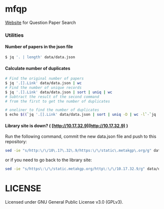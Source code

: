 # mfqp
[Website](http://metakgp.github.io/mfqp/) for Question Paper Search

### Utilities

#### Number of papers in the json file

```sh
$ jq '. | length' data/data.json
```

#### Calculate number of duplicates

```sh
# Find the original number of papers
$ jq '.[].Link' data/data.json | wc
# Find the number of unique records
$ jq '.[].Link' data/data.json | sort | uniq | wc
# Subtract the result of the second command
# from the first to get the number of duplicates
```

```sh
# oneliner to find the number of duplicates
$ echo $((`jq '.[].Link' data/data.json | sort | uniq -D | wc -l`-`jq '.[].Link' data/data.json | sort | uniq -d | wc -l`))
```

#### Library site is down? ( [http://10.17.32.9](http://10.17.32.9) )

Run the following command, commit the new data.json file and
push to this repository:

```sh
sed -ie "s/http:\/\/10\.17\.32\.9/https:\/\/static\.metakgp\.org/g" data/data.json
```

or if you need to go back to the library site:

```sh
sed -ie "s/https\:\/\/static.metakgp.org/http\:\/\/10.17.32.9/g" data/data.json
```

# LICENSE
Licensed under GNU General Public License v3.0 (GPLv3).
